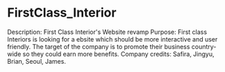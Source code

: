 # FirstClass_Interior
Description: First Class Interior's Website revamp
Purpose: First class Interiors is looking for a ebsite which should be more interactive and user friendly. The target of the company is to promote their business country-wide so they could earn more benefits. 
Company credits: Safira, Jingyu, Brian, Seoul, James.
